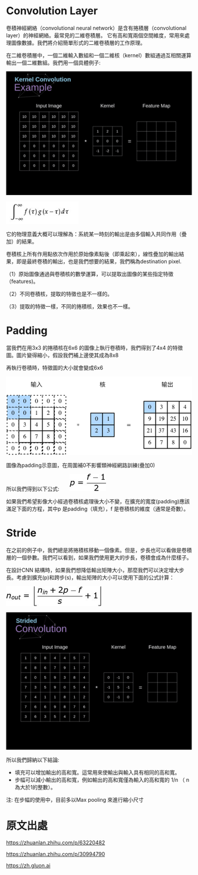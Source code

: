# Convolution Layer

卷積神經網絡（convolutional neural network）是含有捲積層（convolutional layer）的神經網絡。最常見的二維卷積層。
它有高和寬兩個空間維度，常用來處理圖像數據。我們將介紹簡單形式的二維卷積層的工作原理。

在二維卷積層中，一個二維輸入數組和一個二維核（kernel）數組通過互相關運算輸出一個二維數組。我們用一個具體例子:

![image](https://github.com/rockuass1235/deep-learning/blob/master/images/conv.gif)

![image](https://github.com/rockuass1235/deep-learning/blob/master/images/conv_formula.jpg)

它的物理意義大概可以理解為：系統某一時刻的輸出是由多個輸入共同作用（疊加）的結果。

卷積核上所有作用點依次作用於原始像素點後（即乘起來），線性疊加的輸出結果，即是最終卷積的輸出，也是我們想要的結果，我們稱為destination pixel.

（1）原始圖像通過與卷積核的數學運算，可以提取出圖像的某些指定特徵（features)。

（2）不同卷積核，提取的特徵也是不一樣的。

（3）提取的特徵一樣，不同的捲積核，效果也不一樣。

# Padding

當我們在用3x3 的捲積核在6x6 的圖像上執行卷積時，我們得到了4x4 的特徵圖。圖片變得縮小，假設我們補上邊使其成為8x8

再執行卷積時，特徵圖的大小就會變成6x6

![image](https://github.com/rockuass1235/deep-learning/blob/master/images/conv_pad.svg)

圖像為padding示意圖，在周圍補0不影響類神經網路訓練(疊加0)

所以我們得到以下公式:　　![image](https://github.com/rockuass1235/deep-learning/blob/master/images/padding_formula.jpg)

如果我們希望影像大小經過卷積核處理後大小不變，在擴充的寬度(padding)應該滿足下面的方程，其中p 是padding（填充），f 是卷積核的維度（通常是奇數）。


# Stride

在之前的例子中，我們總是將捲積核移動一個像素。但是，步長也可以看做是卷積層的一個參數。我們可以看到，如果我們使用更大的步長，卷積會成為什麼樣子。

在設計CNN 結構時，如果我們想降低輸出矩陣大小，那麼我們可以決定增大步長。考慮到擴充(p)和跨步(s)，輸出矩陣的大小可以使用下面的公式計算：

![image](https://github.com/rockuass1235/deep-learning/blob/master/images/stride_formula.jpg)


![image](https://github.com/rockuass1235/deep-learning/blob/master/images/stride.gif)


所以我們歸納以下結論:

* 填充可以增加輸出的高和寬。這常用來使輸出與輸入具有相同的高和寬。
* 步幅可以減小輸出的高和寬，例如輸出的高和寬僅為輸入的高和寬的 1/n （ n 為大於1的整數）。

注: 在步幅的使用中，目前多以Max pooling 來進行縮小尺寸


# 原文出處

https://zhuanlan.zhihu.com/p/63220482

https://zhuanlan.zhihu.com/p/30994790

https://zh.gluon.ai


